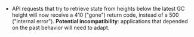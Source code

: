 * API requests that try to retrieve state from heights below the latest GC height will now receive a 410 ("gone")
  return code, instead of a 500 ("internal error"). **Potential incompatibility**: applications that depended on
  the past behavior will need to adapt.
